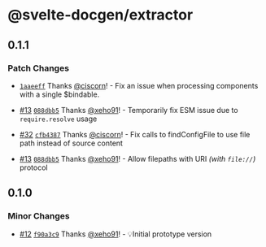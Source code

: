 # @svelte-docgen/extractor

## 0.1.1

### Patch Changes

- [`1aaeeff`](https://github.com/svelte-docgen/svelte-docgen/commit/1aaeeffabdb6a94f483288ccdbc88d7c610349f6) Thanks [@ciscorn](https://github.com/ciscorn)! - Fix an issue when processing components with a single $bindable.

- [#13](https://github.com/svelte-docgen/svelte-docgen/pull/13) [`088dbb5`](https://github.com/svelte-docgen/svelte-docgen/commit/088dbb5cfd79d2a29af5fa87e3027d28b171b8d8) Thanks [@xeho91](https://github.com/xeho91)! - Temporarily fix ESM issue due to `require.resolve` usage

- [#32](https://github.com/svelte-docgen/svelte-docgen/pull/32) [`cfb4387`](https://github.com/svelte-docgen/svelte-docgen/commit/cfb43877f2164655a53a5f0f4a9569d296ab0734) Thanks [@ciscorn](https://github.com/ciscorn)! - Fix calls to findConfigFile to use file path instead of source content

- [#13](https://github.com/svelte-docgen/svelte-docgen/pull/13) [`088dbb5`](https://github.com/svelte-docgen/svelte-docgen/commit/088dbb5cfd79d2a29af5fa87e3027d28b171b8d8) Thanks [@xeho91](https://github.com/xeho91)! - Allow filepaths with URI _(with `file://`)_ protocol

## 0.1.0

### Minor Changes

- [#12](https://github.com/svelte-docgen/svelte-docgen/pull/12) [`f90a3c9`](https://github.com/svelte-docgen/svelte-docgen/commit/f90a3c9be1d81f72307d5f808147271d73c352cc) Thanks [@xeho91](https://github.com/xeho91)! - 💡Initial prototype version
